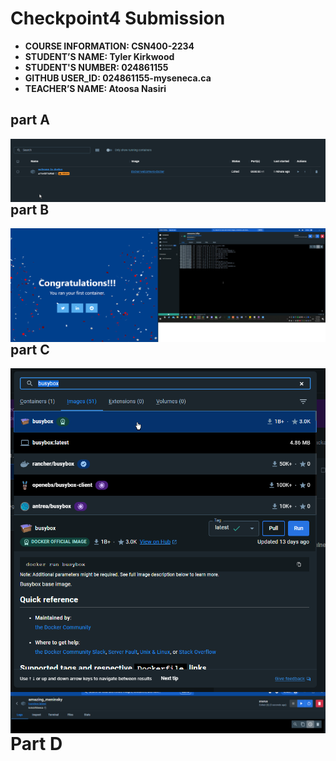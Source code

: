 # Checkpoint4 Submission

- **COURSE INFORMATION: CSN400-2234**
- **STUDENT’S NAME: Tyler Kirkwood**
- **STUDENT'S NUMBER: 024861155**
- **GITHUB USER_ID: 024861155-myseneca.ca**
- **TEACHER’S NAME: Atoosa Nasiri**



## part A



<img src="part A.png"
     alt="Part A"
     style="float: left; margin-right: 10px;" />




## part B 



<img src="Part B.png"
     alt="Part B"
     style="float: left; margin-right: 10px;" />


## part C

<img src="Part Ca.png"
     alt="Part Ca"
     style="float: left; margin-right: 10px;" />

#

<img src="Part Cb.png"
     alt="Part Cb"
     style="float: left; margin-right: 10px;" />


# Part D
